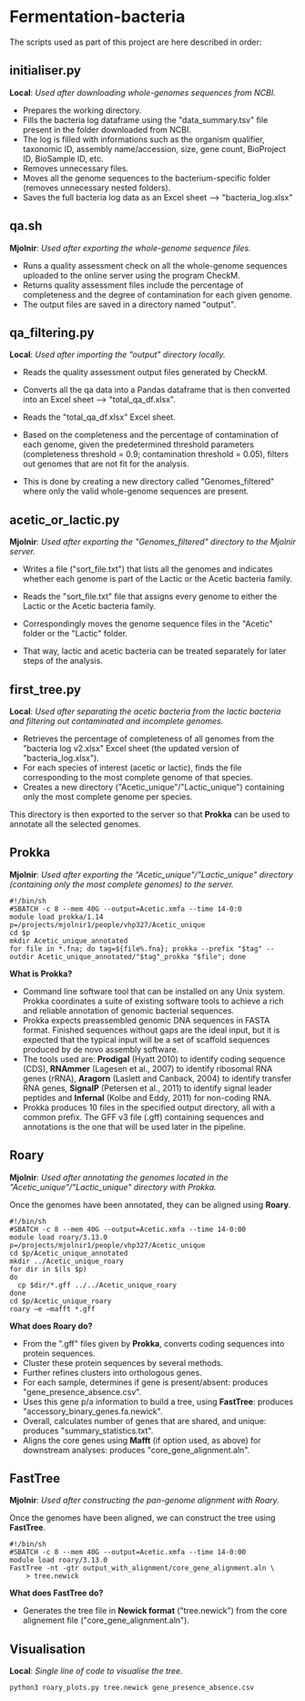 # Fermentation-bacteria

The scripts used as part of this project are here described in order:

## initialiser.py
**Local**: *Used after downloading whole-genomes sequences from NCBI.*

- Prepares the working directory.
- Fills the bacteria log dataframe using the "data_summary.tsv" file present in the folder downloaded from NCBI.
- The log is filled with informations such as the organism qualifier, taxonomic ID, assembly name/accession, size, gene count, BioProject ID, BioSample ID, etc.
- Removes unnecessary files.
- Moves all the genome sequences to the bacterium-specific folder (removes unnecessary nested folders).
- Saves the full bacteria log data as an Excel sheet --> "bacteria_log.xlsx"


## qa.sh
**Mjolnir**: *Used after exporting the whole-genome sequence files.*

- Runs a quality assessment check on all the whole-genome sequences uploaded to the online server using the program CheckM.
- Returns quality assessment files include the percentage of completeness and the degree of contamination for each given genome.
- The output files are saved in a directory named "output".


## qa_filtering.py
**Local**: *Used after importing the "output" directory locally.*

- Reads the quality assessment output files generated by CheckM.
- Converts all the qa data into a Pandas dataframe that is then converted into an Excel sheet --> "total_qa_df.xlsx".

- Reads the "total_qa_df.xlsx" Excel sheet.
- Based on the completeness and the percentage of contamination of each genome, given the predetermined threshold parameters (completeness threshold = 0.9; contamination threshold = 0.05), filters out genomes that are not fit for the analysis. 
- This is done by creating a new directory called "Genomes_filtered" where only the valid whole-genome sequences are present.


## acetic_or_lactic.py
**Mjolnir**: *Used after exporting the "Genomes_filtered" directory to the Mjolnir server.*

- Writes a file ("sort_file.txt") that lists all the genomes and indicates whether each genome is part of the Lactic or the Acetic bacteria family.

- Reads the "sort_file.txt" file that assigns every genome to either the Lactic or the Acetic bacteria family.
- Correspondingly moves the genome sequence files in the "Acetic" folder or the "Lactic" folder. 
- That way, lactic and acetic bacteria can be treated separately for later steps of the analysis.


## first_tree.py
**Local**: *Used after separating the acetic bacteria from the lactic bacteria and filtering out contaminated and incomplete genomes.*

- Retrieves the percentage of completeness of all genomes from the "bacteria log v2.xlsx" Excel sheet (the updated version of "bacteria_log.xlsx").
- For each species of interest (acetic or lactic), finds the file corresponding to the most complete genome of that species.
- Creates a new directory ("Acetic_unique"/"Lactic_unique") containing only the most complete genome per species.

This directory is then exported to the server so that **Prokka** can be used to annotate all the selected genomes.


## Prokka
**Mjolnir**: *Used after exporting the "Acetic_unique"/"Lactic_unique" directory (containing only the most complete genomes) to the server.*

~~~
#!/bin/sh
#SBATCH -c 8 --mem 40G --output=Acetic.xmfa --time 14-0:0
module load prokka/1.14
p=/projects/mjolnir1/people/vhp327/Acetic_unique
cd $p
mkdir Acetic_unique_annotated
for file in *.fna; do tag=${file%.fna}; prokka --prefix "$tag" --outdir Acetic_unique_annotated/"$tag"_prokka "$file"; done
~~~

**What is Prokka?**
- Command line software tool that can be installed on any Unix system. Prokka coordinates a suite of existing software tools to achieve a rich and reliable annotation of genomic bacterial sequences.
- Prokka expects preassembled genomic DNA sequences in FASTA format. Finished sequences without gaps are the ideal input, but it is expected that the typical input will be a set of scaffold sequences produced by de novo assembly software.
- The tools used are: **Prodigal** (Hyatt 2010) to identify coding sequence (CDS), **RNAmmer** (Lagesen et al., 2007) to identify ribosomal RNA genes (rRNA), **Aragorn** (Laslett and Canback, 2004) to identify transfer RNA genes, **SignalP** (Petersen et al., 2011) to identify signal leader peptides and **Infernal** (Kolbe and Eddy, 2011) for non-coding RNA.
- Prokka produces 10 files in the specified output directory, all with a common prefix. The GFF v3 file (.gff) containing sequences and annotations is the one that will be used later in the pipeline.


## Roary
**Mjolnir**: *Used after annotating the genomes located in the "Acetic_unique"/"Lactic_unique" directory with Prokka.*

Once the genomes have been annotated, they can be aligned using **Roary**.

~~~
#!/bin/sh
#SBATCH -c 8 --mem 40G --output=Acetic.xmfa --time 14-0:00
module load roary/3.13.0
p=/projects/mjolnir1/people/vhp327/Acetic_unique
cd $p/Acetic_unique_annotated
mkdir ../Acetic_unique_roary
for dir in $(ls $p)
do
  cp $dir/*.gff ../../Acetic_unique_roary
done
cd $p/Acetic_unique_roary
roary –e –mafft *.gff
~~~

**What does Roary do?**
- From the ".gff" files given by **Prokka**, converts coding sequences into protein sequences.
- Cluster these protein sequences by several methods.
- Further refines clusters into orthologous genes.
- For each sample, determines if gene is present/absent: produces "gene_presence_absence.csv".
- Uses this gene p/a information to build a tree, using **FastTree**: produces "accessory_binary_genes.fa.newick".
- Overall, calculates number of genes that are shared, and unique: produces "summary_statistics.txt".
- Aligns the core genes using **Mafft** (if option used, as above) for downstream analyses: produces "core_gene_alignment.aln".


## FastTree
**Mjolnir**: *Used after constructing the pan-genome alignment with Roary.*

Once the genomes have been aligned, we can construct the tree using **FastTree**.

~~~
#!/bin/sh
#SBATCH -c 8 --mem 40G --output=Acetic.xmfa --time 14-0:00
module load roary/3.13.0
FastTree -nt -gtr output_with_alignment/core_gene_alignment.aln \
    > tree.newick
~~~

**What does FastTree do?**
- Generates the tree file in **Newick format** ("tree.newick") from the core alignement file ("core_gene_alignment.aln").


## Visualisation
**Local**: *Single line of code to visualise the tree.*
~~~
python3 roary_plots.py tree.newick gene_presence_absence.csv
~~~
